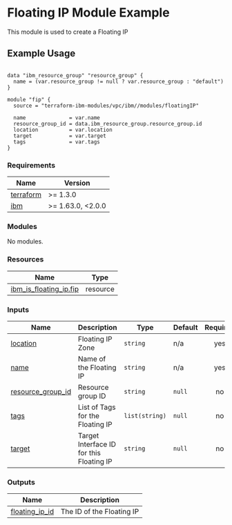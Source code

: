 # Floating IP Module Example

This module is used to create a Floating IP

## Example Usage
```

data "ibm_resource_group" "resource_group" {
  name = (var.resource_group != null ? var.resource_group : "default")
}

module "fip" {
  source = "terraform-ibm-modules/vpc/ibm//modules/floatingIP"

  name              = var.name
  resource_group_id = data.ibm_resource_group.resource_group.id
  location          = var.location
  target            = var.target
  tags              = var.tags
}
```

<!-- BEGINNING OF PRE-COMMIT-TERRAFORM DOCS HOOK -->
### Requirements

| Name | Version |
|------|---------|
| <a name="requirement_terraform"></a> [terraform](#requirement\_terraform) | >= 1.3.0 |
| <a name="requirement_ibm"></a> [ibm](#requirement\_ibm) | >= 1.63.0, <2.0.0 |

### Modules

No modules.

### Resources

| Name | Type |
|------|------|
| [ibm_is_floating_ip.fip](https://registry.terraform.io/providers/IBM-Cloud/ibm/latest/docs/resources/is_floating_ip) | resource |

### Inputs

| Name | Description | Type | Default | Required |
|------|-------------|------|---------|:--------:|
| <a name="input_location"></a> [location](#input\_location) | Floating IP Zone | `string` | n/a | yes |
| <a name="input_name"></a> [name](#input\_name) | Name of the Floating IP | `string` | n/a | yes |
| <a name="input_resource_group_id"></a> [resource\_group\_id](#input\_resource\_group\_id) | Resource group ID | `string` | `null` | no |
| <a name="input_tags"></a> [tags](#input\_tags) | List of Tags for the Floating IP | `list(string)` | `null` | no |
| <a name="input_target"></a> [target](#input\_target) | Target Interface ID for this Floating IP | `string` | `null` | no |

### Outputs

| Name | Description |
|------|-------------|
| <a name="output_floating_ip_id"></a> [floating\_ip\_id](#output\_floating\_ip\_id) | The ID of the Floating IP |
<!-- END OF PRE-COMMIT-TERRAFORM DOCS HOOK -->
